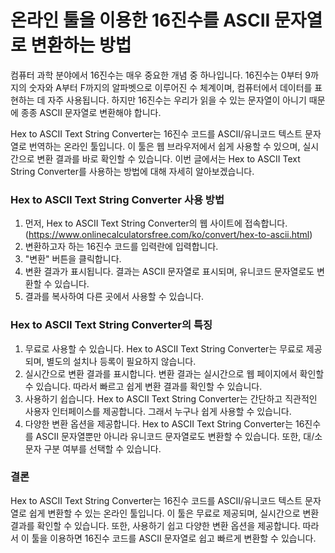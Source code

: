 온라인 툴을 이용한 16진수를 ASCII 문자열로 변환하는 방법
===================================

컴퓨터 과학 분야에서 16진수는 매우 중요한 개념 중 하나입니다. 16진수는 0부터 9까지의 숫자와 A부터 F까지의 알파벳으로 이루어진 수 체계이며, 컴퓨터에서 데이터를 표현하는 데 자주 사용됩니다. 하지만 16진수는 우리가 읽을 수 있는 문자열이 아니기 때문에 종종 ASCII 문자열로 변환해야 합니다.

Hex to ASCII Text String Converter는 16진수 코드를 ASCII/유니코드 텍스트 문자열로 번역하는 온라인 툴입니다. 이 툴은 웹 브라우저에서 쉽게 사용할 수 있으며, 실시간으로 변환 결과를 바로 확인할 수 있습니다. 이번 글에서는 Hex to ASCII Text String Converter를 사용하는 방법에 대해 자세히 알아보겠습니다.

### Hex to ASCII Text String Converter 사용 방법

1. 먼저, Hex to ASCII Text String Converter의 웹 사이트에 접속합니다. (<https://www.onlinecalculatorsfree.com/ko/convert/hex-to-ascii.html>)
2. 변환하고자 하는 16진수 코드를 입력란에 입력합니다.
3. "변환" 버튼을 클릭합니다.
4. 변환 결과가 표시됩니다. 결과는 ASCII 문자열로 표시되며, 유니코드 문자열로도 변환할 수 있습니다.
5. 결과를 복사하여 다른 곳에서 사용할 수 있습니다.

### Hex to ASCII Text String Converter의 특징

1. 무료로 사용할 수 있습니다. Hex to ASCII Text String Converter는 무료로 제공되며, 별도의 설치나 등록이 필요하지 않습니다.
2. 실시간으로 변환 결과를 표시합니다. 변환 결과는 실시간으로 웹 페이지에서 확인할 수 있습니다. 따라서 빠르고 쉽게 변환 결과를 확인할 수 있습니다.
3. 사용하기 쉽습니다. Hex to ASCII Text String Converter는 간단하고 직관적인 사용자 인터페이스를 제공합니다. 그래서 누구나 쉽게 사용할 수 있습니다.
4. 다양한 변환 옵션을 제공합니다. Hex to ASCII Text String Converter는 16진수를 ASCII 문자열뿐만 아니라 유니코드 문자열로도 변환할 수 있습니다. 또한, 대/소문자 구분 여부를 선택할 수 있습니다.

### 결론

Hex to ASCII Text String Converter는 16진수 코드를 ASCII/유니코드 텍스트 문자열로 쉽게 변환할 수 있는 온라인 툴입니다. 이 툴은 무료로 제공되며, 실시간으로 변환 결과를 확인할 수 있습니다. 또한, 사용하기 쉽고 다양한 변환 옵션을 제공합니다. 따라서 이 툴을 이용하면 16진수 코드를 ASCII 문자열로 쉽고 빠르게 변환할 수 있습니다.